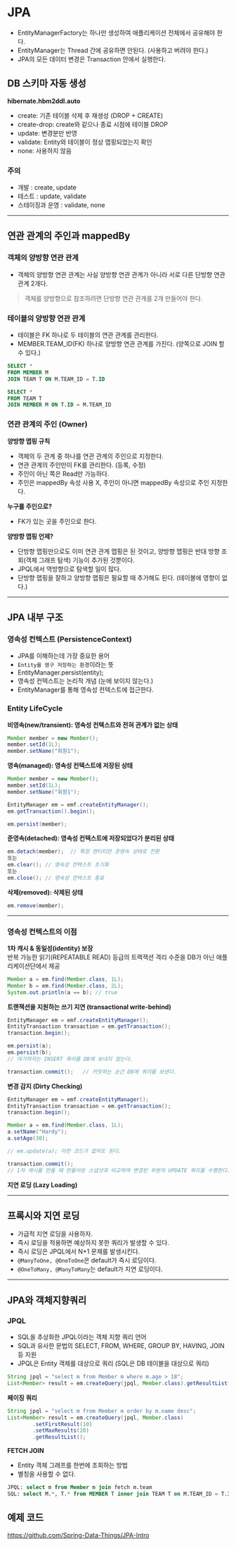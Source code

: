 # JPA
* EntityManagerFactory는 하나만 생성하여 애플리케이션 전체에서 공유해야 한다.
* EntityManager는 Thread 간에 공유하면 안된다. (사용하고 버려야 한다.)
* JPA의 모든 데이터 변경은 Transaction 안에서 실행한다.

## DB 스키마 자동 생성
**hibernate.hbm2ddl.auto**
* create: 기존 테이블 삭제 후 재생성 (DROP + CREATE)
* create-drop: create와 같으나 종료 시점에 테이블 DROP
* update: 변경분만 반영
* validate: Entity와 테이블이 정상 맵핑되었는지 확인
* none: 사용하지 않음

### 주의
* 개발 : create, update
* 테스트 : update, validate
* 스테이징과 운영 : validate, none

---

## 연관 관계의 주인과 mappedBy

### 객체의 양방향 연관 관계
* 객체의 양방향 연관 관계는 사실 양방향 연관 관계가 아니라 서로 다른 단방향 연관 관계 2개다.
> 객체를 양방향으로 참조하려면 단방향 연관 관계를 2개 만들어야 한다.

### 테이블의 양방향 연관 관계
* 테이블은 FK 하나로 두 테이블의 연관 관계를 관리한다.
* MEMBER.TEAM_ID(FK) 하나로 양방향 연관 관계를 가진다. (양쪽으로 JOIN 할 수 있다.)

```sql
SELECT *
FROM MEMBER M 
JOIN TEAM T ON M.TEAM_ID = T.ID

SELECT *
FROM TEAM T 
JOIN MEMBER M ON T.ID = M.TEAM_ID
```

### 연관 관계의 주인 (Owner)
**양방향 맵핑 규칙**
* 객체의 두 관계 중 하나를 연관 관계의 주인으로 지정한다.
* 연관 관계의 주인만이 FK를 관리한다. (등록, 수정)
* 주인이 아닌 쪽은 Read만 가능하다.
* 주인은 mappedBy 속성 사용 X, 주인이 아니면 mappedBy 속성으로 주인 지정한다.

**누구를 주인으로?**
* FK가 있는 곳을 주인으로 한다.

**양방향 맵핑 언제?**
* 단방향 맵핑만으로도 이미 연관 관계 맵핑은 된 것이고, 양방향 맵핑은 반대 방향 조회(객체 그래프 탐색) 기능이 추가된 것뿐이다.
* JPQL에서 역방향으로 탐색할 일이 많다.
* 단방향 맵핑을 잘하고 양방향 맵핑은 필요할 때 추가해도 된다. (테이블에 영향이 없다.)

---

## JPA 내부 구조

### 영속성 컨텍스트 (PersistenceContext)
* JPA를 이해하는데 가장 중요한 용어
* ```Entity를 영구 저장하는 환경```이라는 뜻
* EntityManager.persist(entity);
* 영속성 컨텍스트는 논리적 개념 (눈에 보이지 않는다.)
* EntityManager를 통해 영속성 컨텍스트에 접근한다.

### Entity LifeCycle
**비영속(new/transient): 영속성 컨텍스트와 전혀 관계가 없는 상태**
```java
Member member = new Member();
member.setId(1L);
member.setName("회원1");
```

**영속(managed): 영속성 컨텍스트에 저장된 상태**
```java
Member member = new Member();
member.setId(1L);
member.setName("회원1");

EntityManager em = emf.createEntityManager();
em.getTransaction().begin();

em.persist(member);
```

**준영속(detached): 영속성 컨텍스트에 저장되었다가 분리된 상태**
```java
em.detach(member);  // 특정 엔티티만 준영속 상태로 전환
또는
em.clear(); // 영속성 컨텍스트 초기화
또는
em.close(); // 영속성 컨텍스트 종료
```

**삭제(removed): 삭제된 상태**
```java
em.remove(member);
```

---

### 영속성 컨텍스트의 이점
**1차 캐시 & 동일성(identity) 보장**<br>
반복 가능한 읽기(REPEATABLE READ) 등급의 트랙잭션 격리 수준을 DB가 아닌 애플리케이션단에서 제공
```java
Member a = em.find(Member.class, 1L);
Member b = em.find(Member.class, 2L);
System.out.println(a == b); // true
```

**트랜잭션을 지원하는 쓰기 지연 (transactional write-behind)**
```java
EntityManager em = emf.createEntityManager();
EntityTransaction transaction = em.getTransaction();
transaction.begin();

em.persist(a);
em.persist(b);
// 여기까지는 INSERT 쿼리를 DB에 보내지 않는다.

transaction.commit();   // 커밋하는 순간 DB에 쿼리를 보낸다.
```

**변경 감지 (Dirty Checking)**
```java
EntityManager em = emf.createEntityManager();
EntityTransaction transaction = em.getTransaction();
transaction.begin();

Member a = em.find(Member.class, 1L);
a.setName("Hardy");
a.setAge(30);

// em.update(a); 이런 코드가 없어도 된다.

transaction.commit();
// 1차 캐시를 만들 때 만들어둔 스냅샷과 비교하여 변경된 부분의 UPDATE 쿼리를 수행한다.
```

**지연 로딩 (Lazy Loading)**

---

## 프록시와 지연 로딩
* 가급적 지연 로딩을 사용하자.
* 즉시 로딩을 적용하면 예상하지 못한 쿼리가 발생할 수 있다.
* 즉시 로딩은 JPQL에서 N+1 문제를 발생시킨다.
* ```@ManyToOne, @OneToOne```은 default가 즉시 로딩이다.
* ```@OneToMany, @ManyToMany```는 default가 지연 로딩이다.

---

## JPA와 객체지향쿼리

### JPQL
* SQL을 추상화한 JPQL이라는 객체 지향 쿼리 언어
* SQL과 유사한 문법의 SELECT, FROM, WHERE, GROUP BY, HAVING, JOIN 등 지원
* JPQL은 Entity 객체를 대상으로 쿼리 (SQL은 DB 테이블을 대상으로 쿼리)
```java
String jpql = "select m from Member m where m.age > 18";
List<Member> result = em.createQuery(jpql, Member.class).getResultList();
```

**페이징 쿼리**
```java
String jpql = "select m from Member m order by m.name desc";
List<Member> result = em.createQuery(jpql, Member.class)
        .setFirstResult(10)
        .setMaxResults(20)
        .getResultList();
```

**FETCH JOIN**
* Entity 객체 그래프를 한번에 조회하는 방법
* 별칭을 사용할 수 없다.
```sql
JPQL: select m from Member m join fetch m.team
SQL: select M.*, T.* from MEMBER T inner join TEAM T on M.TEAM_ID = T.ID
```

## 예제 코드
https://github.com/Spring-Data-Things/JPA-Intro
